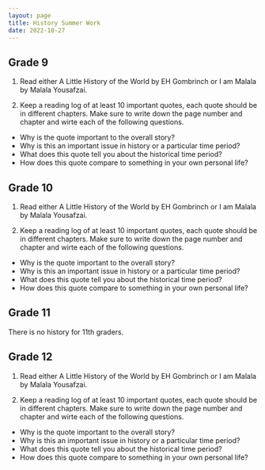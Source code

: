 ```yaml
---
layout: page
title: History Summer Work
date: 2022-10-27
---
```


## Grade 9

1. Read either A Little History of the World by EH Gombrinch or I am Malala by Malala Yousafzai.

2. Keep a reading log of at least 10 important quotes, each quote should be in different chapters. Make sure to write down the page number and chapter and wirte each of the following questions.

- Why is the quote important to the overall story?
- Why is this an important issue in history or a particular time period?
- What does this quote tell you about the historical time period?
- How does this quote compare to something in your own personal life?

## Grade 10

1. Read either A Little History of the World by EH Gombrinch or I am Malala by Malala Yousafzai.

2. Keep a reading log of at least 10 important quotes, each quote should be in different chapters. Make sure to write down the page number and chapter and wirte each of the following questions.

- Why is the quote important to the overall story?
- Why is this an important issue in history or a particular time period?
- What does this quote tell you about the historical time period?
- How does this quote compare to something in your own personal life?

## Grade 11

There is no history for 11th graders.

## Grade 12

1. Read either A Little History of the World by EH Gombrinch or I am Malala by Malala Yousafzai.

2. Keep a reading log of at least 10 important quotes, each quote should be in different chapters. Make sure to write down the page number and chapter and wirte each of the following questions.

- Why is the quote important to the overall story?
- Why is this an important issue in history or a particular time period?
- What does this quote tell you about the historical time period?
- How does this quote compare to something in your own personal life?